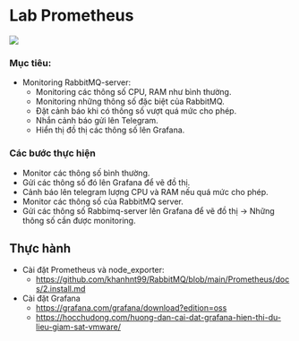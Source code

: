 # Lab Prometheus

![](https://i.ibb.co/NnpPTG2/Screenshot-from-2021-10-13-15-16-28.png)

### Mục tiêu:
- Monitoring RabbitMQ-server:
  + Monitoring các thông số CPU, RAM như bình thường.
  + Monitoring những thông số đặc biệt của RabbitMQ.
  + Đặt cảnh báo khi có thông số vượt quá mức cho phép.
  + Nhắn cảnh báo gửi lên Telegram.
  + Hiển thị đồ thị các thông số lên Grafana.

### Các bước thực hiện 
- Monitor các thông số bình thường.
- Gửi các thông số đó lên Grafana để vẽ đồ thị.
- Cảnh báo lên telegram lượng CPU và RAM nếu quá mức cho phép.
- Monitor các thông số của RabbitMQ server.
- Gửi các thông số Rabbimq-server lên Grafana để vẽ đồ thị -> Những thông số cần được monitoring.

## Thực hành
- Cài đặt Prometheus và node_exporter:
  + https://github.com/khanhnt99/RabbitMQ/blob/main/Prometheus/docs/2.install.md
- Cài đặt Grafana
  + https://grafana.com/grafana/download?edition=oss
  + https://hocchudong.com/huong-dan-cai-dat-grafana-hien-thi-du-lieu-giam-sat-vmware/


